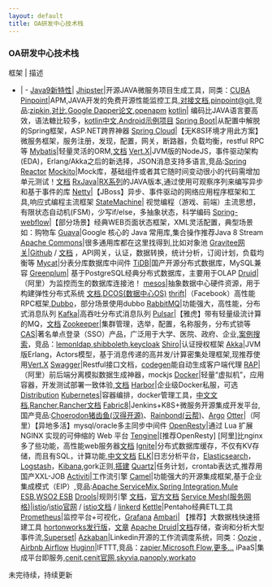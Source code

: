 ```yaml
---
layout: default
title: OA研发中心技术栈
---
```


### OA研发中心技术栈

框架 | 描述
- | -
[Java9新特性](https://www.ibm.com/developerworks/cn/java/the-new-features-of-Java-9/index.html)|
[Jhipster](https://www.jhipster.tech/)|开源JAVA微服务项目生成工具，同类：[CUBA](https://www.cuba-platform.com/)
[Pinpoint](https://skyao.io/learning-pinpoint/)|APM,JAVA开发的免费开源性能监控工具,[对接文档](http://192.168.1.122:3000/architecture/Wiki/src/master/pinpoint-user-guide.md),[pinpoint@git](https://github.com/naver/pinpoint),竞品:[zipkin](https://github.com/openzipkin/zipkin),[对比](http://www.tangrui.net/2016/zipkin-vs-pinpoint.html),[Google Dapper论文](http://bigbully.github.io/Dapper-translation/),[openapm](https://openapm.io/)
[kotlin](http://kotlinlang.org/)| 编码比JAVA语言要高效，语法糖比较多，[kotlin中文](http://www.kotlindoc.cn/),[Android示例项目](https://github.com/antoniolg/Kotlin-for-Android-Developers)
[Spring Boot](http://projects.spring.io/spring-boot/)|从配置中解脱的Spring框架，ASP.NET跨界神器
[Spring Cloud](http://projects.spring.io/spring-cloud)|【无K8S环境才用此方案】微服务框架，服务注册，发现，配置，网关，断路器，负载均衡，restful RPC等
[Mybatis](https://github.com/mybatis/mybatis-3)|轻量灵活的ORM,[文档](http://www.mybatis.org/mybatis-3/zh/getting-started.html)
[Vert.X](http://vertx.io/)|JVM版的NodeJS，事件驱动架构(EDA)，Erlang/Akka之后的新选择，JSON消息支持多语言,竞品:[Spring Reactor](http://projectreactor.io/)
[Mockito](http://site.mockito.org/)|Mock库，基础组件或者其它随时间变动很小的代码需增加单元测试！[文档](https://www.tutorialspoint.com/mockito/index.htm)
[RxJava](https://github.com/ReactiveX/RxJava)|[RX系列](http://reactivex.io/)的JAVA版本,通过使用可观察序列来编写异步和基于事件的库
[Netty](https://netty.io/)|【JBoss】异步、事件驱动的网络应用程序框架和工具,响应式编程主流框架
[StateMachine](https://projects.spring.io/spring-statemachine/)| 视觉编程（游戏、前端）主流思想，有限状态自动机(FSM)，少写if/else，多抽象状态，科学编码
[Spring-webflow](https://projects.spring.io/spring-webflow/)|【部分场景】经典WEB页面状态框架，XML灵活配置，典型场景如：购物车
[Guava](https://github.com/google/guava)|Google 核心的 Java 常用库,集合操作推荐Java 8 Stream
[Apache Commons](https://commons.apache.org/)|很多通用库都在这里找得到,比如对象池
[Gravitee网关](https://gravitee.io/)|[Github](https://github.com/gravitee-io) / [文档](https://docs.gravitee.io/) ，API网关，认证，数据转换，统计分析，订阅计划，负载均衡等
[Mycat](https://github.com/MyCATApache/Mycat-Server)|分表分库数据库中间件
[TiDB](https://www.pingcap.com/)|国产开源分布式数据库，MySQL兼容
[Greenplum](https://github.com/greenplum-db/gpdb)| 基于PostgreSQL经典分布式数据库，主要用于OLAP
[Druid](https://github.com/alibaba/druid/)|（阿里）为监控而生的数据库连接池！
[mesos](http://mesos.apache.org/)|抽象数据中心硬件资源，用于构建弹性分布式系统 [文档](http://mesos.mydoc.io/),[DCOS(数据中心OS)](https://dcos.io/)
[thrift](http://thrift.apache.org/docs/idl)|（Facebook）高性能RPC框架,[Dubbo](https://dubbo.incubator.apache.org/)，部分场景使用dubbo
[RabbitMQ](http://www.rabbitmq.com/documentation.html)|功能强大，高性能，分布式消息队列
[Kafka](http://kafka.apache.org/)|高吞吐分布式消息队列
[Pulsar](https://pulsar.apache.org/)|【雅虎】带有轻量级流计算的MQ，[文档](https://pulsar.apache.org/docs/en/standalone/)
[Zookeeper](http://zookeeper.apache.org/)|集群管理，选举，配置，名称服务，分布式锁等
[CAS](https://github.com/apereo/cas)|著名单点登录（SSO）产品，广泛用于大学、医院、政府、企业,[案例搜索](https://www.baidu.com/s?wd=inurl%3Acas%2Flogin)，竞品：[lemonldap](https://lemonldap-ng.org/documentation/2.0/start),[shibboleth](https://www.shibboleth.net/),[keycloak](https://www.keycloak.org/)
[Shiro](https://github.com/apache/shiro)|认证授权框架
[Akka](http://akka.io/)|JVM版Erlang，Actors模型，基于消息传递的高并发/计算密集处理框架,现推荐使用[Vert.X](http://vertx.io/)
[Swagger](https://github.com/swagger-api/swagger-ui)|Restful接口文档，[codegen](https://github.com/swagger-api/swagger-codegen)能自动生成客户端代理
[RAP](https://github.com/thx/RAP)|（阿里）前后端分离模拟数据生成神器，mockjs
[Docker](https://github.com/docker/docker)|轻量“虚拟机”，应用容器，开发测试部署一致体验,[文档](http://wiki.jikexueyuan.com/project/docker-technology-and-combat/)
[Harbor](http://vmware.github.io/harbor/)|企业级Docker私服，可选[Distribution](https://github.com/docker/distribution)
[Kubernetes](https://github.com/kubernetes/kubernetes)|容器编排，docker管理工具，[中文文档](http://docs.kubernetes.org.cn/),[Rancher](https://www.cnrancher.com/rancher/),[Rancher文档](https://rancher.com/docs/rancher/v2.x/en/)
[Fabric8](https://fabric8.io/)|Jenkins+K8S+微服务开源集成开发平台,国产竞品:[Choerodon猪齿鱼(汉得开源)](http://choerodon.io)、[Rainbond(云帮)](https://www.rainbond.com/)、[Argo](https://argoproj.github.io/argo)
[Otter](https://github.com/alibaba/otter)|（阿里）【异地多活】mysql/oracle多主同步中间件
[OpenResty](https://openresty.org/cn/getting-started.html)|通过 Lua 扩展 NGINX 实现的可伸缩的 Web 平台
[Tengine](https://github.com/alibaba/tengine)|[推荐OpenResty] [阿里]比nginx多了些功能，高性能web服务器[文档](http://tengine.taobao.org/book/)
[Ignite](https://ignite.apache.org/)|分布式数据库缓存，不仅有KV存储，而且有SQL，计算功能,[中文文档](https://www.zybuluo.com/liyuj/note/230739)
[ELK](https://www.elastic.co/webinars/introduction-elk-stack)|日志分析平台，[Elasticsearch](https://github.com/elastic/elasticsearch)，[Logstash](https://github.com/elastic/logstash)，[Kibana](https://github.com/elastic/kibana),gork正则,[搭建](https://my.oschina.net/itblog/blog/547250)
[Quartz](http://www.quartz-scheduler.org/)|任务计划，crontab表达式,推荐用国产XXL-JOB
[Activiti](https://www.activiti.org/)|工作流引擎
[Camel](http://camel.apache.org/)|功能强大的开源集成框架,基于企业集成模式（EIP）,竞品:[Apache ServiceMix](http://servicemix.apache.org/),[Spring Integration](),[Mule ESB](https://www.mulesoft.com/cn/platform/soa/mule-esb-open-source-esb),[WSO2 ESB](https://wso2.com/products/enterprise-service-bus/)
[Drools](http://www.drools.org/)|规则引擎 [文档](https://nheron.gitbooks.io/droolsonboarding/content/)，[官方文档](https://www.drools.org/learn/documentation.html)
[Service Mesh(服务网格)](https://zhuanlan.zhihu.com/p/28794062)|[istio](https://github.com/istio/istio)/[istio官网](https://istio.io/) / [istio文档](https://preliminary.istio.io/zh/) / [linkerd](https://github.com/linkerd/linkerd)
[Kettle](https://community.hitachivantara.com/docs/DOC-1009855)|Pentaho经典ETL工具
[Prometheus](https://prometheus.io/)|监控平台+可视化，[Grafana](https://grafana.com/)
[Ambari](https://ambari.apache.org/)| 【推荐】大数据栈快速搭建工具  [hortonworks发行版](https://zh.hortonworks.com/apache/ambari/)，[文章](http://www.infoq.com/cn/articles/ambari-hadoop-game-data-cluster-practice)
[Apache Druid](http://druid.io/docs/latest/design/)|[文档](http://druid.io/docs/latest/design/)存储，查询和分析大型事件流,[Superset](https://github.com/apache/incubator-superset)|
[Azkaban](https://azkaban.github.io/)|Linkedin开源的工作流调度系统，同类：[Oozie](http://oozie.apache.org/) , [Airbnb Airflow](https://airflow.apache.org/concepts.html)
[Huginn](https://github.com/huginn/huginn)|IFTTT,竞品：[zapier](https://zapier.com/),[Microsoft Flow](https://flow.microsoft.com/),[更多...](https://alternativeto.net/software/zapier/)
iPaaS|集成平台即服务,[cenit](https://github.com/cenit-io/cenit),[cenit官网](https://www.cenitsaas.com/),[skyvia](https://app.skyvia.com/),[panoply](https://platform.panoply.io),[workato](https://www.workato.com/)

未完待续，持续更新